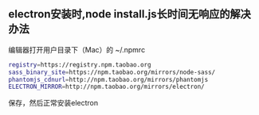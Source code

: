 ## electron安装时,node install.js长时间无响应的解决办法

编辑器打开用户目录下（Mac）的 ~/.npmrc

```sh
registry=https://registry.npm.taobao.org   
sass_binary_site=https://npm.taobao.org/mirrors/node-sass/
phantomjs_cdnurl=http://npm.taobao.org/mirrors/phantomjs
ELECTRON_MIRROR=http://npm.taobao.org/mirrors/electron/
```

保存，然后正常安装electron